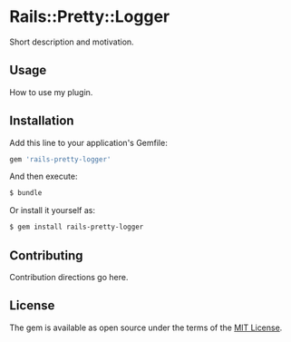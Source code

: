 # Rails::Pretty::Logger
Short description and motivation.

## Usage
How to use my plugin.

## Installation
Add this line to your application's Gemfile:

```ruby
gem 'rails-pretty-logger'
```

And then execute:
```bash
$ bundle
```

Or install it yourself as:
```bash
$ gem install rails-pretty-logger
```

## Contributing
Contribution directions go here.

## License
The gem is available as open source under the terms of the [MIT License](https://opensource.org/licenses/MIT).
